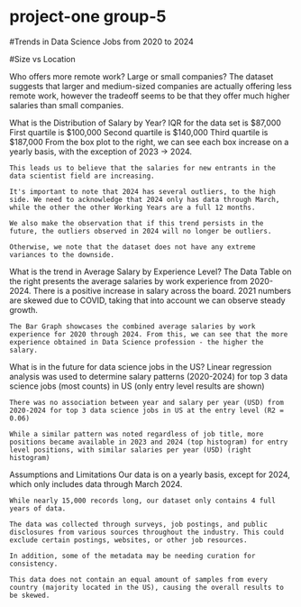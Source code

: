 # project-one group-5
#Trends in Data Science Jobs from 2020 to 2024

#Size vs Location

Who offers more remote work? Large or small companies?
    The dataset suggests that larger and medium-sized companies are actually offering less remote work, however the tradeoff seems to be that they offer much higher salaries than small companies.

What is the Distribution of Salary by Year?
    IQR for the data set is $87,000
        First quartile is $100,000
        Second quartile is $140,000
        Third quartile is $187,000
    From the box plot to the right, we can see each box increase on a yearly basis, with the exception of 2023 → 2024.

    This leads us to believe that the salaries for new entrants in the data scientist field are increasing.

    It's important to note that 2024 has several outliers, to the high side. We need to acknowledge that 2024 only has data through March, while the other the other Working Years are a full 12 months. 

    We also make the observation that if this trend persists in the future, the outliers observed in 2024 will no longer be outliers.
    
    Otherwise, we note that the dataset does not have any extreme variances to the downside.

What is the trend in Average Salary by Experience Level?
    The Data Table on the right presents the average salaries by work experience from 2020-2024. There is a positive increase in salary across the board. 2021 numbers are skewed due to COVID, taking that into account we can observe steady growth. 

    The Bar Graph showcases the combined average salaries by work experience for 2020 through 2024. From this, we can see that the more experience obtained in Data Science profession - the higher the salary. 

What is in the future for data science jobs in the US?
    Linear regression analysis was used to determine salary patterns (2020-2024) for top 3 data science jobs (most counts) in US (only entry level results are shown)

    There was no association between year and salary per year (USD) from 2020-2024 for top 3 data science jobs in US at the entry level (R2 = 0.06)

    While a similar pattern was noted regardless of job title, more positions became available in 2023 and 2024 (top histogram) for entry level positions, with similar salaries per year (USD) (right histogram)

Assumptions and Limitations
    Our data is on a yearly basis, except for 2024, which only includes data  through March 2024.

    While nearly 15,000 records long, our dataset only contains 4 full years of data.

    The data was collected through surveys, job postings, and public disclosures from various sources throughout the industry. This could exclude certain postings, websites, or other job resources. 

    In addition, some of the metadata may be needing curation for consistency.

    This data does not contain an equal amount of samples from every country (majority located in the US), causing the overall results to be skewed. 



